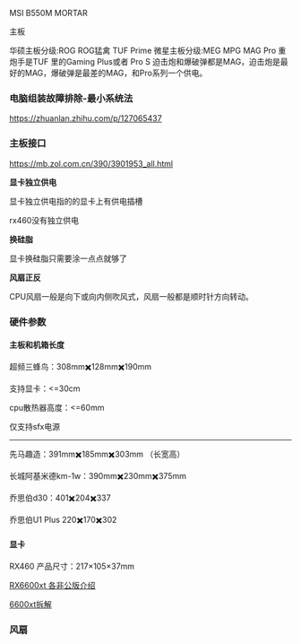 MSI B550M MORTAR





主板

华硕主板分级:ROG ROG猛禽 TUF Prime
微星主板分级:MEG MPG MAG Pro
重炮手是TUF 里的Gaming Plus或者 Pro S
迫击炮和爆破弹都是MAG，迫击炮是最好的MAG，爆破弹是最差的MAG，和Pro系列一个供电。



### 电脑组装故障排除-最小系统法

https://zhuanlan.zhihu.com/p/127065437



### 主板接口

https://mb.zol.com.cn/390/3901953_all.html







**显卡独立供电**

显卡独立供电指的的显卡上有供电插槽

rx460没有独立供电



**换硅脂**

显卡换硅脂只需要涂一点点就够了



**风扇正反**

CPU风扇一般是向下或向内侧吹风式，风扇一般都是顺时针方向转动。





### 硬件参数

#### 主板和机箱长度

超频三蜂鸟：308mm✖️128mm✖️190mm

支持显卡：<=30cm

cpu散热器高度：<=60mm

仅支持sfx电源

---

先马趣造：391mm✖️185mm✖️303mm （长宽高）

长城阿基米德km-1w：390mm✖️230mm✖️375mm

乔思伯d30：401✖️204✖️337

乔思伯U1 Plus 220✖️170✖️302

#### 显卡

RX460 产品尺寸：217×105×37mm



[RX6600xt 各非公版介绍](https://zhuanlan.zhihu.com/p/398818793)

[6600xt拆解](https://zhuanlan.zhihu.com/p/399457369)



### 风扇
